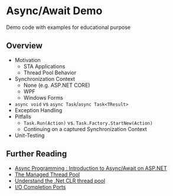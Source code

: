 # Async/Await Demo

Demo code with examples for educational purpose

## Overview

 *  Motivation
     *  STA Applications
     *  Thread Pool Behavior
 *  Synchronization Context
     *  None (e.g. ASP.NET CORE)
     *  WPF
     *  Windows Forms
 *  `async void` vs `async Task`/`async Task<TResult>`
 *  Exception Handling
 *  Pitfalls
     *  `Task.Run(Action)` vs. `Task.Factory.StartNew(Action)`
     *  Continuing on a captured Synchronization Context
 *  Unit-Testing

## Further Reading

 *  [Async Programming : Introduction to Async/Await on ASP.NET](https://msdn.microsoft.com/en-us/magazine/dn802603.aspx)
 *  [The Managed Thread Pool](https://docs.microsoft.com/en-us/dotnet/standard/threading/the-managed-thread-pool)
 *  [Understand the .Net CLR thread pool](https://www.infoworld.com/article/3201030/application-development/understand-the-net-clr-thread-pool.html)
 *  [I/O Completion Ports](https://msdn.microsoft.com/en-us/library/windows/desktop/aa365198.aspx)